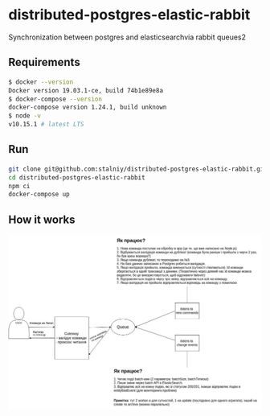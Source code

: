 # distributed-postgres-elastic-rabbit

Synchronization between postgres and elasticsearchvia rabbit queues2

## Requirements

```sh
$ docker --version
Docker version 19.03.1-ce, build 74b1e89e8a
$ docker-compose --version
docker-compose version 1.24.1, build unknown
$ node -v
v10.15.1 # latest LTS
```

## Run

```sh
git clone git@github.com:stalniy/distributed-postgres-elastic-rabbit.git
cd distributed-postgres-elastic-rabbit
npm ci
docker-compose up
```

## How it works

![How it works](./assets/how-it-works.jpg)
